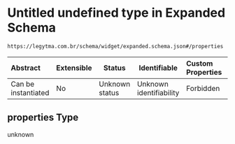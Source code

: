 # Untitled undefined type in Expanded Schema

```txt
https://legytma.com.br/schema/widget/expanded.schema.json#/properties
```




| Abstract            | Extensible | Status         | Identifiable            | Custom Properties | Additional Properties | Access Restrictions | Defined In                                                                             |
| :------------------ | ---------- | -------------- | ----------------------- | :---------------- | --------------------- | ------------------- | -------------------------------------------------------------------------------------- |
| Can be instantiated | No         | Unknown status | Unknown identifiability | Forbidden         | Allowed               | none                | [expanded.schema.json\*](../schema/widget/expanded.schema.json) |

## properties Type

unknown
